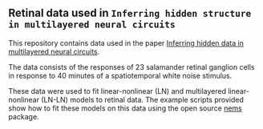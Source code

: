 ## Retinal data used in `Inferring hidden structure in multilayered neural circuits`

This repository contains data used in the paper [Inferring hidden data in multilayered neural circuits](https://www.biorxiv.org/content/early/2018/06/14/120956).

The data consists of the responses of 23 salamander retinal ganglion cells in response to 40 minutes of a spatiotemporal white noise stimulus.

These data were used to fit linear-nonlinear (LN) and multilayered linear-nonlinear (LN-LN) models to retinal data.
The example scripts provided show how to fit these models on this data using the open source [nems](https://github.com/ganguli-lab/nems) package.
